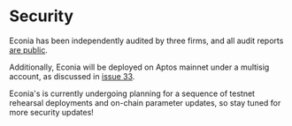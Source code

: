 # Security

Econia has been independently audited by three firms, and all audit reports [are public].

Additionally, Econia will be deployed on Aptos mainnet under a multisig account, as discussed in [issue 33].

Econia's is currently undergoing planning for a sequence of testnet rehearsal deployments and on-chain parameter updates, so stay tuned for more security updates!

[are public]: https://econia-labs.notion.site/Econia-Audit-Reports-27634e9c7d1249228e2cbc3e705a59c9
[issue 33]: https://github.com/econia-labs/econia/issues/33
